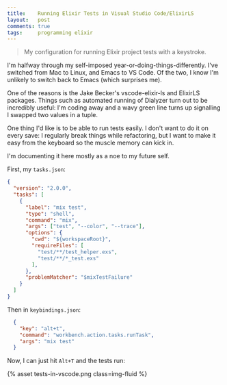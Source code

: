 ```yaml
---
title:    Running Elixir Tests in Visual Studio Code/ElixirLS
layout:   post
comments: true
tags:     programming elixir
---
```


> My configuration for running Elixir project tests with a keystroke.

I'm halfway through my self-imposed year-or-doing-things-differently.
I've switched from Mac to Linux, and Emacs to VS Code. Of the two, I
know I'm unlikely to switch back to Emacs (which surprises me).

One of the reasons is the Jake Becker's vscode-elixir-ls and ElixirLS
packages. Things such as automated running of Dialyzer turn out to be
incredibly useful: I'm coding away and a wavy green line turns up
signalling I swapped two values in a tuple.

One thing I'd like is to be able to run tests easily. I don't want to do
it on every save: I regularly break things while refactoring, but I
want to make it easy from the keyboard so the muscle memory can kick in.

I'm documenting it here mostly as a noe to my future self.

First, my `tasks.json`:

~~~ json
{
  "version": "2.0.0",
  "tasks": [
    {
      "label": "mix test",
      "type": "shell",
      "command": "mix",
      "args": ["test", "--color", "--trace"],
      "options": {
        "cwd": "${workspaceRoot}",
        "requireFiles": [
          "test/**/test_helper.exs",
          "test/**/*_test.exs"
        ],
      },
      "problemMatcher": "$mixTestFailure"
    }
  ]
}
~~~

Then in `keybindings.json`:

~~~ json
  {
    "key": "alt+t",
    "command": "workbench.action.tasks.runTask",
    "args": "mix test"
  }
~~~

Now, I can just hit `Alt+T` and the tests run:

{% asset tests-in-vscode.png class=img-fluid %}